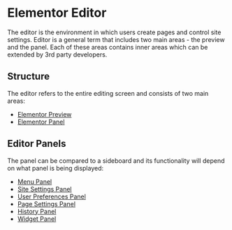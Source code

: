 # Elementor Editor

<Badge type="tip" vertical="top" text="Elementor Core" /> <Badge type="warning" vertical="top" text="Basic" />

The editor is the environment in which users create pages and control site settings. Editor is a general term that includes two main areas - the preview and the panel. Each of these areas contains inner areas which can be extended by 3rd party developers.

## Structure

The editor refers to the entire editing screen and consists of two main areas:

* [Elementor Preview](./elementor-preview)
* [Elementor Panel](./elementor-panel)

## Editor Panels

The panel can be compared to a sideboard and its functionality will depend on what panel is being displayed:

* [Menu Panel](./menu-panel)
* [Site Settings Panel](./site-settings-panel)
* [User Preferences Panel](./user-preferences-panel)
* [Page Settings Panel](./page-settings-panel)
* [History Panel](./history-panel)
* [Widget Panel](./widgets-panel)

